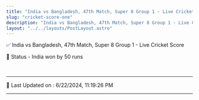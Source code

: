 ```yaml
---
title: "India vs Bangladesh, 47th Match, Super 8 Group 1 - Live Cricket Score"
slug: "cricket-score-one"
description: "India vs Bangladesh, 47th Match, Super 8 Group 1 - Live Cricket Score - India won by 50 runs."
layout: "../../layouts/PostLayout.astro"
--- 
```


✅ India vs Bangladesh, 47th Match, Super 8 Group 1 - Live Cricket Score

📑 Status - India won by 50 runs

<br />

***

📝 Last Updated on : 6/22/2024, 11:19:26 PM

***

